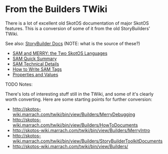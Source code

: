 # From the Builders TWiki

There is a lot of excellent old SkotOS documentation of major SkotOS features. This is a conversion of some of it from the old StoryBuilders' TWiki.

See also: [StoryBuilder Docs](../Story_Builder/) (NOTE: what is the source of these?)

* [SAM and MERRY: the Two SkotOS Languages](./LanguageExplanation.md)
* [SAM Quick Summary](./QuickSummarySAMSystem.md)
* [SAM Technical Details](./SamIntro.md)
* [How to Write SAM Tags](./HowToWriteSAMTags.md)
* [Properties and Values](./PropertiesAndValues.md)

TODO Notes:

There's lots of interesting stuff still in the TWiki, and some of it's clearly worth converting. Here are some starting points for further conversion:

* http://skotos-wiki.marrach.com/twiki/bin/view/Builders/MerryDebugging
* http://skotos-wiki.marrach.com/twiki/bin/view/Builders/HowToDocuments
* http://skotos-wiki.marrach.com/twiki/bin/view/Builders/MerryIntro
* http://skotos-wiki.marrach.com/twiki/bin/view/Builders/StoryBuilderToolkitDocuments
* http://skotos-wiki.marrach.com/twiki/bin/view/Builders/
